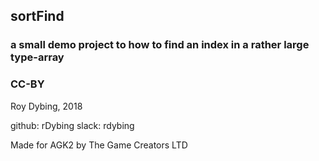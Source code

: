 ## sortFind

### a small demo project to how to find an index in a rather large type-array

### CC-BY

Roy Dybing, 2018

github: rDybing
slack: rdybing

Made for AGK2 by The Game Creators LTD
